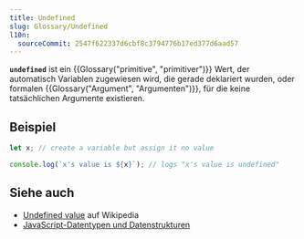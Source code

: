 ```yaml
---
title: Undefined
slug: Glossary/Undefined
l10n:
  sourceCommit: 2547f622337d6cbf8c3794776b17ed377d6aad57
---
```


**`undefined`** ist ein {{Glossary("primitive", "primitiver")}} Wert, der automatisch Variablen zugewiesen wird, die gerade deklariert wurden, oder formalen {{Glossary("Argument", "Argumenten")}}, für die keine tatsächlichen Argumente existieren.

## Beispiel

```js
let x; // create a variable but assign it no value

console.log(`x's value is ${x}`); // logs "x's value is undefined"
```

## Siehe auch

- [Undefined value](https://en.wikipedia.org/wiki/Undefined_value) auf Wikipedia
- [JavaScript-Datentypen und Datenstrukturen](/de/docs/Web/JavaScript/Guide/Data_structures)
